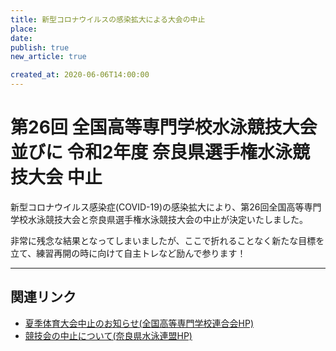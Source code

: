 ```yaml
---
title: 新型コロナウイルスの感染拡大による大会の中止
place: 
date: 
publish: true
new_article: true

created_at: 2020-06-06T14:00:00
---
```


# 第26回 全国高等専門学校水泳競技大会 並びに 令和2年度 奈良県選手権水泳競技大会 中止

新型コロナウイルス感染症(COVID-19)の感染拡大により、第26回全国高等専門学校水泳競技大会と奈良県選手権水泳競技大会の中止が決定いたしました。

非常に残念な結果となってしまいましたが、ここで折れることなく新たな目標を立て、練習再開の時に向けて自主トレなど励んで参ります！

---

## 関連リンク

- [夏季体育大会中止のお知らせ(全国高等専門学校連合会HP)](https://www.kosen-all.or.jp/information/2020/05/post-12.html)
- [競技会の中止について(奈良県水泳連盟HP)](http://nara-swim.jp/wp-content/uploads/2020/04/11914d3c5c6b708a6631ffd00953cff5.pdf)

